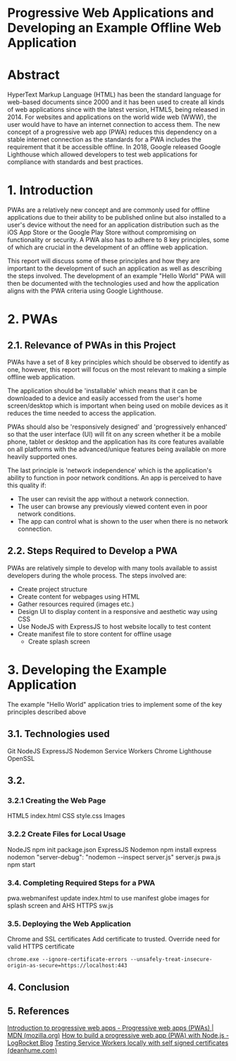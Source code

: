 # **Progressive Web Applications and Developing an Example Offline Web Application**

# Abstract
HyperText Markup Language (HTML) has been the standard language for web-based documents since 2000 and it has been used to create all kinds of web applications since with the latest version, HTML5, being released in 2014. For websites and applications on the world wide web (WWW), the user would have to have an internet connection to access them. The new concept of a progressive web app (PWA) reduces this dependency on a stable internet connection as the standards for a PWA includes the requirement that it be accessible offline. In 2018, Google released Google Lighthouse which allowed developers to test web applications for compliance with standards and best practices.

# 1. Introduction
PWAs are a relatively new concept and are commonly used for offline applications due to their ability to be published online but also installed to a user's device without the need for an application distribution such as the iOS App Store or the Google Play Store without compromising on functionality or security. A PWA also has to adhere to 8 key principles, some of which are crucial in the development of an offline web application.

This report will discuss some of these principles and how they are important to the development of such an application as well as describing the steps involved. The development of an example "Hello World" PWA will then be documented with the technologies used and how the application aligns with the PWA criteria using Google Lighthouse.

# 2. PWAs
## 2.1. Relevance of PWAs in this Project
PWAs have a set of 8 key principles which should be observed to identify as one, however, this report will focus on the most relevant to making a simple offline web application.

The application should be 'installable' which means that it can be downloaded to a device and easily accessed from the user's home screen/desktop which is important when being used on mobile devices as it reduces the time needed to access the application.

PWAs should also be 'responsively designed' and 'progressively enhanced' so that the user interface (UI) will fit on any screen whether it be a mobile phone, tablet or desktop and the application has its core features available on all platforms with the advanced/unique features being available on more heavily supported ones.

The last principle is 'network independence' which is the application's ability to function in poor network conditions. An app is perceived to have this quality if:
* The user can revisit the app without a network connection.
* The user can browse any previously viewed content even in poor network conditions.
* The app can control what is shown to the user when there is no network connection.

## 2.2. Steps Required to Develop a PWA
PWAs are relatively simple to develop with many tools available to assist developers during the whole process. The steps involved are:
* Create project structure
* Create content for webpages using HTML
* Gather resources required (images etc.)
* Design UI to display content in a responsive and aesthetic way using CSS
* Use NodeJS with ExpressJS to host website locally to test content
* Create manifest file to store content for offline usage
    * Create splash screen

# 3. Developing the Example Application
The example "Hello World" application tries to implement some of the key principles described above 
## 3.1. Technologies used
Git
NodeJS
ExpressJS
Nodemon
Service Workers
Chrome
    Lighthouse
OpenSSL

## 3.2. 

### 3.2.1 Creating the Web Page
HTML5
    index.html
CSS
    style.css
Images

### 3.2.2 Create Files for Local Usage
NodeJS
npm init
package.json
ExpressJS
Nodemon
npm install express nodemon
"server-debug": "nodemon --inspect server.js"
server.js
pwa.js
npm start

### 3.4. Completing Required Steps for a PWA
pwa.webmanifest
update index.html to use manifest
globe images for splash screen and AHS
HTTPS
sw.js

### 3.5. Deploying the Web Application
Chrome and SSL certificates
Add certificate to trusted.
Override need for valid HTTPS certificate

```
chrome.exe --ignore-certificate-errors --unsafely-treat-insecure-origin-as-secure=https://localhost:443
```

## 4. Conclusion

## 5. References
[Introduction to progressive web apps - Progressive web apps (PWAs) | MDN (mozilla.org)](https://developer.mozilla.org/en-US/docs/Web/Progressive_web_apps/Introduction#:~:text=An%20app%20could%20be%20considered,app%20is%2C%20such%20as%20Lighthouse.)
[How to build a progressive web app (PWA) with Node.js - LogRocket Blog](https://blog.logrocket.com/how-to-build-a-progressive-web-app-pwa-with-node-js/)
[Testing Service Workers locally with self signed certificates (deanhume.com)](https://deanhume.com/testing-service-workers-locally-with-self-signed-certificates/)
